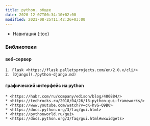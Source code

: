 ```yaml
---
title: python. общее
date: 2020-12-07T00:34:10+02:00
modified: 2021-08-25T11:42:26+03:00
---
```


- Навигация
{:toc}

### Библиотеки

#### веб-сервер
    1. Flask <https://flask.palletsprojects.com/en/2.0.x/cli/>
    2. [Django](./python-django.md)
	
#### графический интерфейс на python
    * <https://habr.com/ru/company/edison/blog/480884/>  
    * <https://techrocks.ru/2018/04/26/13-python-gui-frameworks/>  
    * <https://www.youtube.com/watch?v=cK-hvG-Q9B0>  
    * <https://docs.python.org/3/faq/gui.html>  
    * <https://pythonworld.ru/gui>
    * <https://docs.python.org/3/faq/gui.html#wxwidgets>

